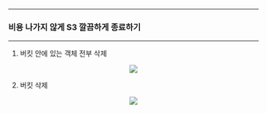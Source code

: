 -----
### 비용 나가지 않게 S3 깔끔하게 종료하기
-----
1. 버킷 안에 있는 객체 전부 삭제
<div align="center">
<img src="https://github.com/user-attachments/assets/373dca77-34ed-4ebf-86ea-2d35f0fd3483">
</div>

2. 버킷 삭제
<div align="center">
<img src="https://github.com/user-attachments/assets/c9256fd4-7acb-4ac3-ae12-28ec50083e21">
</div>
